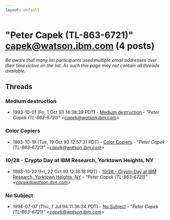 ```yaml
---
layout: default
---
```


# "Peter Capek (TL-863-6721)" <capek@watson.ibm.com> (4 posts)

_Be aware that many list participants used multiple email addresses over their time active on the list. As such this page may not contain all threads available._

## Threads

### Medium destruction
+ 1993-10-01 (Fri, 1 Oct 93 14:38:39 PDT) - [Medium destruction](/archive/1993/10/3f780767af95a41992f21dabf4a137b574d929ec74b0c2301ec9eb09b0a1fb6a) - _"Peter Capek (TL-863-6721)" \<capek@watson.ibm.com\>_

### Color Copiers
+ 1993-10-19 (Tue, 19 Oct 93 12:57:31 PDT) - [Color Copiers](/archive/1993/10/96380a17e7ae86133ac81ddbe81a8a8874bf80e849d58c95a70a066f3ca0e97f) - _"Peter Capek (TL-863-6721)" \<capek@watson.ibm.com\>_

### 10/28 - Crypto Day at IBM Research, Yorktown Heights, NY
+ 1993-10-22 (Fri, 22 Oct 93 12:18:18 PDT) - [10/28 - Crypto Day at IBM Research, Yorktown Heights, NY](/archive/1993/10/0fde8caada96c0de96fed8f50db82dd3ad96601931150d139d9b593189443bce) - _"Peter Capek (TL-863-6721)" \<capek@watson.ibm.com\>_

### No Subject
+ 1994-07-07 (Thu, 7 Jul 94 11:36:34 PDT) - [No Subject](/archive/1994/07/32772871c31b18321f05fb42910d976b1656282e3bdff7b5a180777f2dbcbcfb) - _"Peter Capek (TL-863-6721)" \<capek@watson.ibm.com\>_

